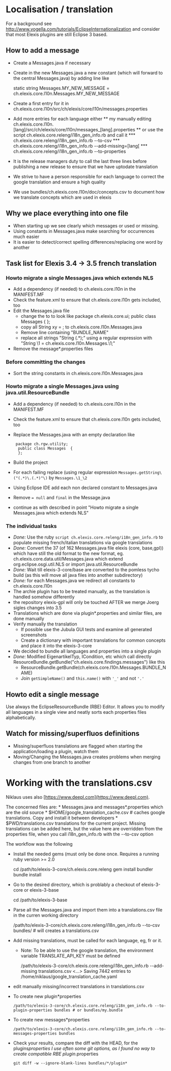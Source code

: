 # Localisation / translation

For a background see http://www.vogella.com/tutorials/EclipseInternationalization and consider that most Elexis plugins are still Eclipse 3 based.

## How to add a message

* Create a Messages.java if necessary
* Create in the new Messages.java a new constant (which will forward to the central Messages.java) by adding line like 

    static string Messages.MY_NEW_MESSAGE = ch.elexis.core.l10n.Messages.MY_NEW_MESSAGE
    
* Create a first entry for it in ch.elexis.core.l10n/src/ch/elexis/core/l10n/messages.properties
* Add more entries for each language either
** my manually editing  ch.elexis.core.l10n.[lang]/src/ch/elexis/core/l10n/messages_[lang].properties
** or use the script ch.elexis.core.releng/i18n_gen_info.rb and call it 
*** ch.elexis.core.releng/i18n_gen_info.rb --to-csv
*** ch.elexis.core.releng/i18n_gen_info.rb --add-missing=[lang[
*** ch.elexis.core.releng/i18n_gen_info.rb --to-properties

* It is the release managers duty to call the last three lines before publishing a new release to ensure that we have uptodate translation
* We strive to have a person responsible for each language to correct the google translation and ensure a high quality
* We use bundles/ch.elexis.core.l10n/doc/concepts.csv to document how we translate concepts which are used in elexis

## Why we place everything into one file

* When starting up we see clearly which messages or used or missing.
* Using constants in Messages.java make searching for occurrences much easier
* It is easier to detect/correct spelling differences/replacing one word by another

## Task list for Elexis 3.4 -> 3.5 french translation

### Howto migrate a single Messages.java which extends NLS

* Add a dependency (if needed) to ch.elexis.core.l10n in the MANIFEST.MF
* Check the feature.xml to ensure that ch.elexis.core.l10n gets included, too
* Edit the Messages.java file
	* change the to to look like
	   package ch.elexis.core.ui;
	    public class Messages  {
	    };	
	* copy all String xy = ; to ch.elexis.core.l10n.Messages.java
	* Remove line containing "BUNDLE_NAME"
	* replace all strings "String (.*);" using a regular expression with "String \1 = ch.elexis.core.l10n.Messages.\1;"
* Remove the message*.properties files

### Before committing the changes

* Sort the string constants in ch.elexis.core.l10n.Messages.java

### Howto migrate a single Messages.java using  java.util.ResourceBundle

* Add a dependency (if needed) to ch.elexis.core.l10n in the MANIFEST.MF
* Check the feature.xml to ensure that ch.elexis.core.l10n gets included, too
* Replace the Messages.java with an empty declaration like

	   package ch.rgw.utility;
	    public class Messages  {
	    };	
 
* Build the project 
* For each failing replace (using regular expression `Messages.getString\("(.*)\.(.*)"\)`  by `Messages.\1_\2`
* Using Eclipse IDE add  each non declared constant to Messages.java
* Remove `= null` and `final` in the Message.java
* continue as with described in point "Howto migrate a single Messages.java which extends NLS"

### The individual tasks

* *Done:* Use the ruby `script ch.elexis.core.releng/i18n_gen_info.rb` to populate missing french/italian translations via google translations
* *Done:* Convert the 37 (of 162 Messages.java file elexis (core, base,gpl)) which have still the old format to the new format, eg.
  ch.elexis.core.data.util/Messages.java which extend org.eclipse.osgi.util.NLS or import java.util.ResourceBundle
* *Done:* Wait till elexis-3-core/base are converted to the pomless tycho build (as this will move all java files into another subdirectory)
* *Done:* for each Messages.java we redirect all constants to ch.elexis.core.l10n
* The archie plugin has to be treated manually, as the translation is handled somehow differently
* the repository elexis-gpl will only be touched AFTER we merge Joerg sigles changes into 3.5
* Translations which are done via plugin*.properties and similar files, are done manually
* Verify manually the translation
	* If possible use the Jubula GUI tests and examine all generated screenshots
	* Create a dictionary with important translations for common concepts and place it into the elexis-3-core
* We decided to bundle all languages and properties into a single plugin	
* *Done:* Modified EigenartikelTyp, ICondition, etc which call directly ResourceBundle.getBundle("ch.elexis.core.findings.messages") like this
	* ResourceBundle.getBundle(ch.elexis.core.l10n.Messages.BUNDLE_NAME)
	* Join `getSimpleName()` and `this.name()` with `'_'` and not `'.'`

## Howto edit a single message

Use always the EclipseResourceBundle (RBE) Editor. It allows you to modify all languages in a single view and neatly sorts each properties files alphabetically.

## Watch for missing/superfluos definitions

* Missing/superfluos translations are flagged when starting the application/loading a plugin, watch them
* Moving/Changing the Messages.java creates problems when merging changes from one branch to another

# Working with the translations.csv

Niklaus uses also [https://www.deepl.com](https://www.deepl.com).

The concerned files are:
    * Messages.java and messages*.properties which are the old source
    * $HOME/google_translation_cache.csv # caches google translations. Copy and install it between developers
    * $PWD/translations.csv translations for the current project. Missing translations can be added here,
      but the value here are overridden from the properties file, when you call i18n_gen_info.rb with the --to-csv option

The workflow was the following

* Install the needed gems (must only be done once. Requires a running ruby version >= 2.0

	cd /path/to/elexis-3-core/ch.elexis.core.releng
	gem install bundler
	bundle install

* Go to the desired directory, which is problably a checkout of elexis-3-core or elexis-3-base

	 cd /path/to/elexis-3-base

* Parse all the Messages.java and import them into a translations.csv file in the curren working directory

     /path/to/elexis-3-core/ch.elexis.core.releng/i18n_gen_info.rb --to-csv bundles/ # will creates a translations.csv

* Add missing translations, must be called for each language, eg, fr or it.

	* Note: To be able to use the google translation, the environment variable TRANSLATE_API_KEY must be defined

	  /path/to/elexis-3-core/ch.elexis.core.releng/i18n_gen_info.rb --add-missing translations.csv
      <...>
      Saving 7442 entries to /home/niklaus/google_translation_cache.yaml
      
* edit manually missing/incorrect translations in translations.csv

* To create new plugin*properties

      /path/to/elexis-3-core/ch.elexis.core.releng/i18n_gen_info.rb --to-plugin-properties bundles # or bundles/my.bundle

* To create new messages*properties

      /path/to/elexis-3-core/ch.elexis.core.releng/i18n_gen_info.rb --to-messages-properties bundles
      
* Check your results, compare the diff with the HEAD, for the plugins*properties I use often some git options, as I found no way to create compatible RBE plugin*.properties

      git diff -w --ignore-blank-lines bundles/*/plugin*
      
